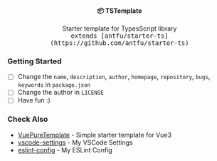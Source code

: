 <p align="center">
  <strong>📦 TSTemplate</strong><br><br>
  Starter template for TypesScript library<br>
  <samp>extends [antfu/starter-ts](https://github.com/antfu/starter-ts)</samp>
</p>

### Getting Started

- [ ] Change the `name`, `description`, `author`, `homepage`, `repository`, `bugs`, `keywords` in `package.json`
- [ ] Change the author in `LICENSE`
- [ ] Have fun :)

### Check Also

- [VuePureTemplate](https://github.com/Bernankez/VuePureTemplate) - Simple starter template for Vue3
- [vscode-settings](https://github.com/Bernankez/vscode-settings) - My VSCode Settings
- [eslint-config](https://github.com/Bernankez/eslint-config) - My ESLint Config
